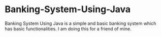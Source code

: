 # Banking-System-Using-Java
Banking System Using Java is a simple and basic banking system which has basic functionalities. I am doing this for a friend of mine.
